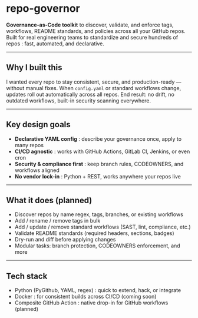 # repo-governor

**Governance-as-Code toolkit** to discover, validate, and enforce tags, workflows, README standards, and policies across all your GitHub repos.
Built for real engineering teams to standardize and secure hundreds of repos : fast, automated, and declarative.

---

## Why I built this

I wanted every repo to stay consistent, secure, and production-ready — without manual fixes.
When `config.yaml` or standard workflows change, updates roll out automatically across all repos.
End result: no drift, no outdated workflows, built-in security scanning everywhere.

---

## Key design goals

- **Declarative YAML config** : describe your governance once, apply to many repos
- **CI/CD agnostic** : works with GitHub Actions, GitLab CI, Jenkins, or even cron
- **Security & compliance first** : keep branch rules, CODEOWNERS, and workflows aligned
- **No vendor lock-in** : Python + REST, works anywhere your repos live

---

## What it does (planned)

* Discover repos by name regex, tags, branches, or existing workflows
* Add / rename / remove tags in bulk
* Add / update / remove standard workflows (SAST, lint, compliance, etc.)
* Validate README standards (required headers, sections, badges)
* Dry-run and diff before applying changes
* Modular tasks: branch protection, CODEOWNERS enforcement, and more

---

## Tech stack

* Python (PyGithub, YAML, regex) : quick to extend, hack, or integrate
* Docker : for consistent builds across CI/CD (coming soon)
* Composite GitHub Action : native drop-in for GitHub workflows (planned)




